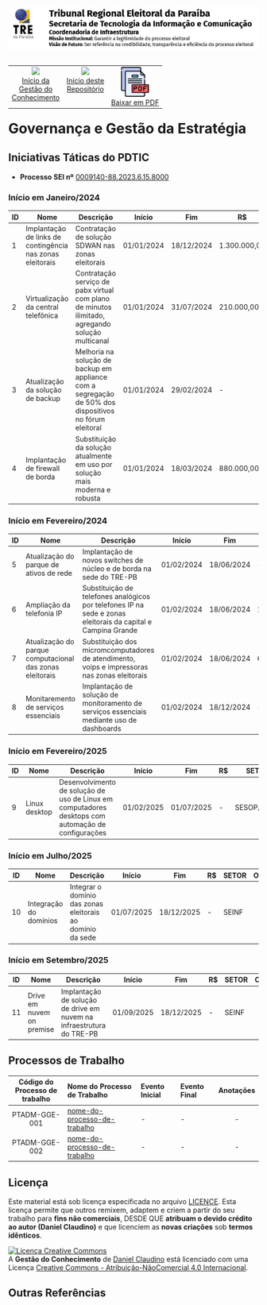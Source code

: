 ![center](../figuras/tre-pb-cabecalo-padrao-stic-coinf-seinf.png)

<table align="right" border="0">
  <tr>
    <td align="center" valign="top">
      <a href="https://github.com/dnlclaudino/gestao-do-conhecimento#readme">
        <img src="https://github.com/dnlclaudino/imagens/blob/master/icones/icone-icone-casa3.png?raw=true" heigh="60" width="60"><br>Início da <br>Gestão do <br>Conhecimento
      </a>
    </td>
    <td align="center" valign="top">
      <a href="https://github.com/dnlclaudino/tre-pb-seinf-proc-trab-adm#readme">
        <img src="https://github.com/dnlclaudino/imagens/blob/master/icones/icone-icone-casa2.png?raw=true" heigh="60" width="60"><br>Início deste <br>Repositório
      </a>
    </td>
    <td align="center" valign="top">
      <a href="https://github.com/dnlclaudino/tre-pb-seinf-proc-trab-adm#readme">
        <img src="https://github.com/dnlclaudino/imagens/blob/master/icones-aplicativos/pdf/pdf.png?raw=true" heigh="60" width="60"><br>Baixar em PDF
      </a>
    </td>
  </tr>
</table><br><br><br><br><br>

# Governança e Gestão da Estratégia


## Iniciativas Táticas do PDTIC

- **Processo SEI nº** [0009140-88.2023.6.15.8000](https://sei.tre-pb.jus.br/sei/controlador.php?acao=procedimento_trabalhar&id_procedimento=1731776)

### Início em Janeiro/2024

| ID | Nome                                                      | Descrição                                                                                                    | Início   | Fim      | R$           | SETOR       | Observação                           |
| -- | --------------------------------------------------------- | ------------------------------------------------------------------------------------------------------------ | ---------- | ---------- | ------------ | ----------- | ------------------------------------ |
| 1  | Implantação de links de contingência nas zonas eleitorais | Contratação de solução SDWAN nas zonas eleitorais                                                            | 01/01/2024 | 18/12/2024 | 1.300.000,00 | COINF       | custo do contrato da tely + telebras |
| 2  | Virtualização da central telefônica                       | Contratação serviço de pabx virtual com plano de minutos ilimitado, agregando solução multicanal             | 01/01/2024 | 31/07/2024 | 210.000,00   | COINF       |                                      |
| 3  | Atualização da solução de backup                          | Melhoria na solução de backup em appliance com a segregação de 50% dos dispositivos no fórum eleitoral       | 01/01/2024 | 29/02/2024 | -            | SEINF       |                                      |
| 4  | Implantação de firewall de borda                          | Substituição da solução atualmente em uso por solução mais moderna e robusta                                 | 01/01/2024 | 18/03/2024 | 880.000,00   | SEINF       |                                      |

### Início em Fevereiro/2024

| ID | Nome                                                      | Descrição                                                                                                    | Início   | Fim      | R$           | SETOR       | Observação                           |
| -- | --------------------------------------------------------- | ------------------------------------------------------------------------------------------------------------ | ---------- | ---------- | ------------ | ----------- | ------------------------------------ |
| 5  | Atualização do parque de ativos de rede                   | Implantação de novos switches de núcleo e de borda na sede do TRE-PB                                         | 01/02/2024 | 18/06/2024 | -            | SEINF       |                                      |
| 6  | Ampliação da telefonia IP                                 | Substituição de telefones analógicos por telefones IP na sede e zonas eleitorais da capital e Campina Grande | 01/02/2024 | 18/06/2024 | 140.000,00   | SEINF       |                                      |
| 7  | Atualização do parque computacional das zonas eleitorais  | Substituição dos micromcomputadores de atendimento, voips e impressoras nas zonas eleitorais                 | 01/02/2024 | 18/06/2024 | 60.000,00    | SESOP       | Custo de diárias                     |
| 8  | Monitaremento de serviços essenciais                      | Implantação de solução de monitoramento de serviços essenciais mediante uso de dashboards                    | 01/02/2024 | 18/12/2024 | -            | SEINF       |                                      |

### Início em Fevereiro/2025
| ID | Nome                                                      | Descrição                                                                                                    | Início   | Fim      | R$           | SETOR       | Observação                           |
| -- | --------------------------------------------------------- | ------------------------------------------------------------------------------------------------------------ | ---------- | ---------- | ------------ | ----------- | ------------------------------------ |
| 9  | Linux desktop| Desenvolvimento de solução de uso de Linux em computadores desktops com automação de configurações           | 01/02/2025 | 01/07/2025 | -            | SESOP/SEINF |                                      | 

### Início em Julho/2025

| ID | Nome                                                      | Descrição                                                                                                    | Início   | Fim      | R$           | SETOR       | Observação                           |
| -- | --------------------------------------------------------- | ------------------------------------------------------------------------------------------------------------ | ---------- | ---------- | ------------ | ----------- | ------------------------------------ |
| 10 | Integração do domínios                                    | Integrar o domínio das zonas eleitorais ao domínio da sede                                                   | 01/07/2025 | 18/12/2025 | -            | SEINF       |                                      |

### Início em Setembro/2025
| ID | Nome                                                      | Descrição                                                                                                    | Início   | Fim      | R$           | SETOR       | Observação                           |
| -- | --------------------------------------------------------- | ------------------------------------------------------------------------------------------------------------ | ---------- | ---------- | ------------ | ----------- | ------------------------------------ |
| 11 | Drive em nuvem on premise                                 | Implantação de solução de drive em nuvem na infraestrutura do TRE-PB                                         | 01/09/2025 | 18/12/2025 | -            | SEINF       |                                      |


## Processos de Trabalho


| Código do<br>Processo de trabalho | Nome do Processo de Trabalho | Evento Inicial | Evento Final | Anotações |
|:---:|:---|:---|:---|:---:|
|PTADM-GGE-001|[nome-do-processo-de-trabalho]()|-|-|-|
|PTADM-GGE-002|[nome-do-processo-de-trabalho]()|-|-|-|

## Licença

Este material está sob licença especificada no arquivo [LICENCE](../LICENSE). Esta licença permite que outros remixem, adaptem e criem a partir do seu trabalho para **fins não comerciais**, DESDE QUE **atribuam o devido crédito ao autor (Daniel Claudino)** e que licenciem as **novas criações** sob **termos idênticos**.

<a rel="license" href="http://creativecommons.org/licenses/by-nc/4.0/"><img alt="Licença Creative Commons" style="border-width:0" src="https://i.creativecommons.org/l/by-nc/4.0/88x31.png" /></a><br /><span xmlns:dct="http://purl.org/dc/terms/" href="http://purl.org/dc/dcmitype/Text" property="dct:title" rel="dct:type">A <b>Gestão do Conhecimento</b></span> de <a xmlns:cc="http://creativecommons.org/ns#" href="https://github.com/dnlclaudino/gestao-do-conhecimento" property="cc:attributionName" rel="cc:attributionURL">Daniel Claudino</a> está licenciado com uma Licença <a rel="license" href="http://creativecommons.org/licenses/by-nc/4.0/">Creative Commons - Atribuição-NãoComercial 4.0 Internacional</a>.

## Outras Referências
